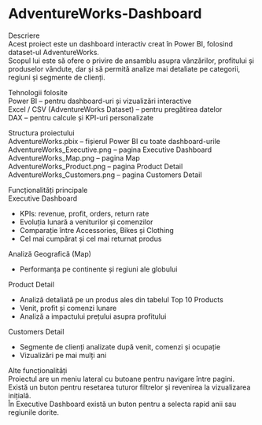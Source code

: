 # AdventureWorks-Dashboard
Descriere  
Acest proiect este un dashboard interactiv creat în Power BI, folosind dataset-ul AdventureWorks.  
Scopul lui este să ofere o privire de ansamblu asupra vânzărilor, profitului și produselor vândute, dar și să permită analize mai detaliate pe categorii, regiuni și segmente de clienți.  

Tehnologii folosite  
Power BI – pentru dashboard-uri și vizualizări interactive  
Excel / CSV (AdventureWorks Dataset) – pentru pregătirea datelor  
DAX – pentru calcule și KPI-uri personalizate  

Structura proiectului  
AdventureWorks.pbix – fișierul Power BI cu toate dashboard-urile  
AdventureWorks_Executive.png – pagina Executive Dashboard  
AdventureWorks_Map.png – pagina Map  
AdventureWorks_Product.png – pagina Product Detail  
AdventureWorks_Customers.png – pagina Customers Detail  

Funcționalități principale  
Executive Dashboard  
- KPIs: revenue, profit, orders, return rate  
- Evoluția lunară a veniturilor și comenzilor  
- Comparație între Accessories, Bikes și Clothing  
- Cel mai cumpărat și cel mai returnat produs  

Analiză Geografică (Map)  
- Performanța pe continente și regiuni ale globului  

Product Detail  
- Analiză detaliată pe un produs ales din tabelul Top 10 Products  
- Venit, profit și comenzi lunare  
- Analiză a impactului prețului asupra profitului  

Customers Detail  
- Segmente de clienți analizate după venit, comenzi și ocupație  
- Vizualizări pe mai mulți ani  

Alte funcționalități  
Proiectul are un meniu lateral cu butoane pentru navigare între pagini.  
Există un buton pentru resetarea tuturor filtrelor și revenirea la vizualizarea inițială.  
În Executive Dashboard există un buton pentru a selecta rapid anii sau regiunile dorite.  
